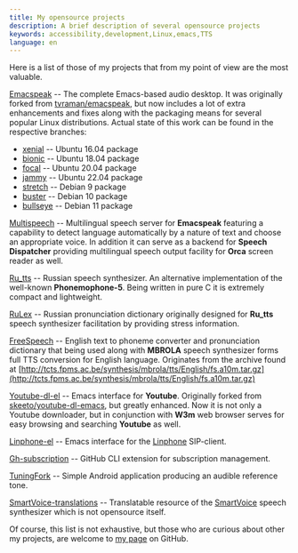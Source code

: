 ```yaml
---
title: My opensource projects
description: A brief description of several opensource projects
keywords: accessibility,development,Linux,emacs,TTS
language: en
---
```


Here is a list of those of my projects that from my point of view
are the most valuable.

[Emacspeak](https://github.com/poretsky/emacspeak) -- The complete
Emacs-based audio desktop. It was originally forked from
[tvraman/emacspeak](https://github.com/tvraman/emacspeak), but now
includes a lot of extra enhancements and fixes along with the
packaging means for several popular Linux distributions. Actual state
of this work can be found in the respective branches:

- [xenial](https://github.com/poretsky/emacspeak/tree/xenial) --
  Ubuntu 16.04 package
- [bionic](https://github.com/poretsky/emacspeak/tree/bionic) --
  Ubuntu 18.04 package
- [focal](https://github.com/poretsky/emacspeak/tree/focal) --
  Ubuntu 20.04 package
- [jammy](https://github.com/poretsky/emacspeak/tree/jammy) --
  Ubuntu 22.04 package
- [stretch](https://github.com/poretsky/emacspeak/tree/stretch) --
  Debian 9 package
- [buster](https://github.com/poretsky/emacspeak/tree/buster) --
  Debian 10 package
- [bullseye](https://github.com/poretsky/emacspeak/tree/bullseye) --
  Debian 11 package

[Multispeech](https://github.com/poretsky/multispeech) -- Multilingual
speech server for **Emacspeak** featuring a capability to detect
language automatically by a nature of text and choose an appropriate
voice. In addition it can serve as a backend for **Speech Dispatcher**
providing multilingual speech output facility for **Orca** screen
reader as well.

[Ru_tts](https://github.com/poretsky/ru_tts) -- Russian speech
synthesizer. An alternative implementation of the well-known
**Phonemophone-5**. Being written in pure C it is extremely compact
and lightweight.

[RuLex](https://github.com/poretsky/rulex) -- Russian pronunciation
dictionary originally designed for **Ru_tts** speech synthesizer
facilitation by providing stress information.

[FreeSpeech](https://github.com/poretsky/freespeech) -- English text
to phoneme converter and pronunciation dictionary that being used
along with **MBROLA** speech synthesizer forms full TTS conversion for
English language. Originates from the archive found at
[http://tcts.fpms.ac.be/synthesis/mbrola/tts/English/fs.a10m.tar.gz](http://tcts.fpms.ac.be/synthesis/mbrola/tts/English/fs.a10m.tar.gz)

[Youtube-dl-el](https://github.com/poretsky/youtube-dl-emacs) -- Emacs
interface for **Youtube**. Originally forked from
[skeeto/youtube-dl-emacs](https://github.com/skeeto/youtube-dl-emacs),
but greatly enhanced. Now it is not only a Youtube downloader, but in
conjunction with **W3m** web browser serves for easy browsing and
searching **Youtube** as well.

[Linphone-el](https://github.com/poretsky/linphone-el) -- Emacs
interface for the
[Linphone](https://www.linphone.org/en/homepage-linphone/) SIP-client.

[Gh-subscription](https://github.com/poretsky/gh-subscription) --
GitHub CLI extension for subscription management.

[TuningFork](https://github.com/poretsky/TuningFork) -- Simple Android
application producing an audible reference tone.

[SmartVoice-translations](https://github.com/poretsky/SmartVoice-translations) --
Translatable resource of the [SmartVoice](android/smartvoice/index.md)
speech synthesizer which is not opensource itself.

Of course, this list is not exhaustive, but those who are curious
about other my projects, are welcome to
[my page](https://github.com/poretsky) on GitHub.
